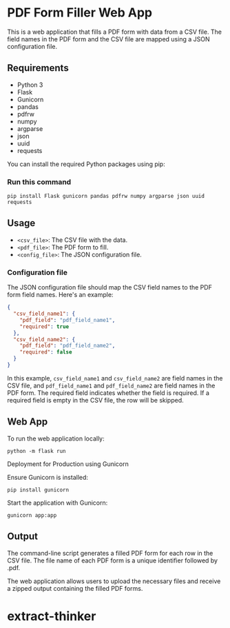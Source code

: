 # PDF Form Filler Web App

This is a web application that fills a PDF form with data from a CSV file. The field names in the PDF form and the CSV file are mapped using a JSON configuration file.

## Requirements

- Python 3
- Flask
- Gunicorn
- pandas
- pdfrw
- numpy
- argparse
- json
- uuid
- requests

You can install the required Python packages using pip:

### Run this command

`pip install Flask gunicorn pandas pdfrw numpy argparse json uuid requests`

## Usage

- `<csv_file>`: The CSV file with the data.
- `<pdf_file>`: The PDF form to fill.
- `<config_file>`: The JSON configuration file.

### Configuration file

The JSON configuration file should map the CSV field names to the PDF form field names. Here's an example:

```json
{
  "csv_field_name1": {
    "pdf_field": "pdf_field_name1",
    "required": true
  },
  "csv_field_name2": {
    "pdf_field": "pdf_field_name2",
    "required": false
  }
}
```

In this example, `csv_field_name1` and `csv_field_name2` are field names in the CSV file, and `pdf_field_name1` and `pdf_field_name2` are field names in the PDF form. The required field indicates whether the field is required. If a required field is empty in the CSV file, the row will be skipped.

## Web App

To run the web application locally:

`python -m flask run`

Deployment for Production using Gunicorn

Ensure Gunicorn is installed:

`pip install gunicorn`

Start the application with Gunicorn:

`gunicorn app:app`

## Output

The command-line script generates a filled PDF form for each row in the CSV file. The file name of each PDF form is a unique identifier followed by .pdf.

The web application allows users to upload the necessary files and receive a zipped output containing the filled PDF forms.
# extract-thinker
